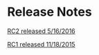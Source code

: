 # Release Notes

[RC2 released 5/16/2016](1.0/Release-Notes-RC2.md)

[RC1 released 11/18/2015](1.0/Release-Notes-RC1.md)

